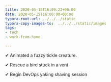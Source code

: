 ```yaml
---
title: 2020-05-15T16:09:22+00:00
date: 2020-05-15T16:00:00+00:00
typora-root-url: ../../../static
typora-copy-images-to:  ../../../static/images
tags:
- tech
- work-from-home

---
```

✔ Animated a fuzzy tickle creature.

✔ Rescue a bird stuck in a vent

✔ Begin DevOps yaking shaving session
